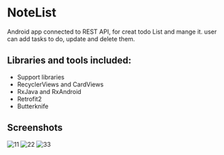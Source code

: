 # NoteList
Android app connected to REST API, for creat todo List and mange it. user can add tasks to do, update and delete them.

## Libraries and tools included:

* Support libraries
* RecyclerViews and CardViews
* RxJava and RxAndroid
* Retrofit2
* Butterknife

## Screenshots

![11](https://user-images.githubusercontent.com/14936205/53781959-14c18c00-3f46-11e9-9b0e-b123cbe119c2.jpg) 
![22](https://user-images.githubusercontent.com/14936205/53782010-58b49100-3f46-11e9-9e9a-d4a10264a3ad.jpg) 
![33](https://user-images.githubusercontent.com/14936205/53782013-5ce0ae80-3f46-11e9-92d6-2a46143ba161.jpg)
